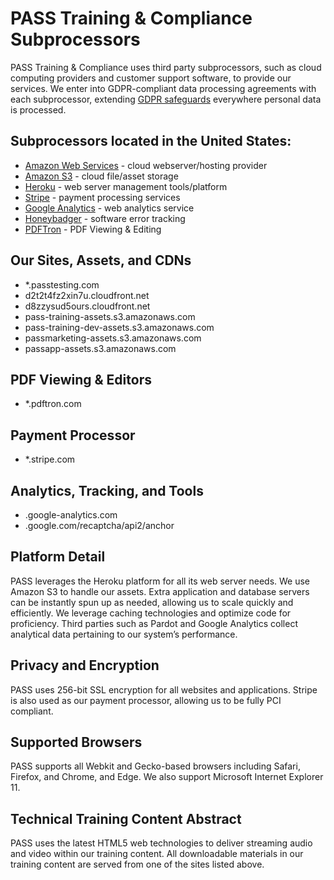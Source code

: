 # PASS Training & Compliance Subprocessors

PASS Training & Compliance uses third party subprocessors, such as cloud computing providers and customer support software, to provide our services. We enter into GDPR-compliant data processing agreements with each subprocessor, extending [GDPR safeguards](/privacy/gdpr.md) everywhere personal data is processed.

## Subprocessors located in the United States:
* [Amazon Web Services](https://aws.amazon.com/compliance/gdpr-center/) - cloud webserver/hosting provider
* [Amazon S3](https://docs.aws.amazon.com/AmazonS3/latest/dev/DataDurability.html) - cloud file/asset storage
* [Heroku](https://www.salesforce.com/company/privacy/) - web server management tools/platform
* [Stripe](https://stripe.com/privacy) - payment processing services
* [Google Analytics](https://privacy.google.com/businesses/compliance/#!?modal_active=none) - web analytics service
* [Honeybadger](https://www.honeybadger.io/privacy/) - software error tracking
* [PDFTron](https://www.pdftron.com/privacy/) - PDF Viewing & Editing

## Our Sites, Assets, and CDNs
* *.passtesting.com
* d2t2t4fz2xin7u.cloudfront.net
* d8zzysud5ours.cloudfront.net
* pass-training-assets.s3.amazonaws.com
* pass-training-dev-assets.s3.amazonaws.com
* passmarketing-assets.s3.amazonaws.com
* passapp-assets.s3.amazonaws.com

## PDF Viewing & Editors
* *.pdftron.com

## Payment Processor
* *.stripe.com

## Analytics, Tracking, and Tools
* .google-analytics.com
* .google.com/recaptcha/api2/anchor

## Platform Detail
PASS leverages the Heroku platform for all its web server needs. We use Amazon S3 to handle our assets. Extra application and database servers can be instantly spun up as needed, allowing us to scale quickly and efficiently. We leverage caching technologies and optimize code for proficiency. Third parties such as Pardot and Google Analytics collect analytical data pertaining to our system’s performance.

## Privacy and Encryption
PASS uses 256-bit SSL encryption for all websites and applications. Stripe is also used as our payment processor, allowing us to be fully PCI compliant.

## Supported Browsers
PASS supports all Webkit and Gecko-based browsers including Safari, Firefox, and Chrome, and Edge. We also support Microsoft Internet Explorer 11.

## Technical Training Content Abstract
PASS uses the latest HTML5 web technologies to deliver streaming audio and video within our training content. All downloadable materials in our training content are served from one of the sites listed above.
